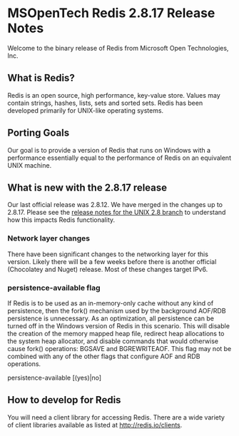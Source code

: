 MSOpenTech Redis 2.8.17 Release Notes
=====================================

Welcome to the binary release of Redis from Microsoft Open Technologies, Inc.

What is Redis?
--------------

Redis is an open source, high performance, key-value store. Values may contain strings, hashes, lists, sets and sorted sets. Redis has been developed primarily for UNIX-like operating systems.

Porting Goals
-------------

Our goal is to provide a version of Redis that runs on Windows with a performance essentially equal to the performance of Redis on an equivalent UNIX machine.

What is new with the 2.8.17 release
-----------------------------------

Our last official release was 2.8.12. We have merged in the changes up to 2.8.17. Please see the [release notes for the UNIX 2.8 branch](http://download.redis.io/redis-stable/00-RELEASENOTES) to understand how this impacts Redis functionality.

### Network layer changes

There have been significant changes to the networking layer for this version. Likely there will be a few weeks before there is another official (Chocolatey and Nuget) release. Most of these changes target IPv6.

### persistence-available flag 

If Redis is to be used as an in-memory-only cache without any kind of persistence, then the fork() mechanism used by the background AOF/RDB persistence is unnecessary. As an optimization, all persistence can be turned off in the Windows version of Redis in this scenario. This will disable the creation of the memory mapped heap file, redirect heap allocations to the system heap allocator, and disable commands that would otherwise cause fork() operations: BGSAVE and BGREWRITEAOF. This flag may not be combined with any of the other flags that configure AOF and RDB operations.

persistence-available [(yes)|no]

How to develop for Redis
------------------------

You will need a client library for accessing Redis. There are a wide variety of client libraries available as listed at <http://redis.io/clients>.

